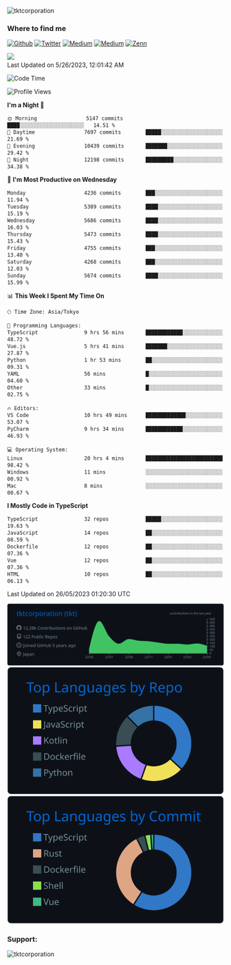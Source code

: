 <p align="left"> <img src="https://komarev.com/ghpvc/?username=tktcorporation&label=Profile%20views&color=0e75b6&style=flat" alt="tktcorporation" /> </p>

<h3>Where to find me</h3>
<p>
<a href="https://github.com/tktcorporation" target="_blank"><img alt="Github" src="https://img.shields.io/badge/GitHub-%2312100E.svg?&style=for-the-badge&logo=Github&logoColor=white" /></a>
<a href="https://twitter.com/tktcorporation" target="_blank"><img alt="Twitter" src="https://img.shields.io/badge/twitter-%231DA1F2.svg?&style=for-the-badge&logo=twitter&logoColor=white" /></a>
<a href="https://www.linkedin.com/in/tktcorporation" target="_blank"><img alt="Medium" src="https://img.shields.io/badge/linkdin-0a66c2.svg?&style=for-the-badge&logo=linkedin&logoColor=white" /></a>
<a href="https://qiita.com/tktcorporation" target="_blank"><img alt="Medium" src="https://img.shields.io/badge/qiita-55C500.svg?&style=for-the-badge&logo=qiita&logoColor=white" /></a>
<a href="https://zenn.dev/tktcorporation" target="_blank"><img alt="Zenn" src="https://img.shields.io/badge/Zenn-3EA8FF.svg?&style=for-the-badge&logo=Zenn&logoColor=white" /></a>
</p>

<!--START_SECTION:lapras-card-->
<a href="https://lapras.com/public/tktcorporation" target="_blank" rel="noopener noreferrer"><img src="https://lapras-card-generator.vercel.app/api/svg?e=3.89&b=3.48&i=3.58&b1=%23232323&b2=%236d6d6d&i1=%23212121&i2=%23818181&l=en" width="300" ></a>  
Last Updated on 5/26/2023, 12:01:42 AM
<!--END_SECTION:lapras-card-->
  
<!--START_SECTION:waka-->
![Code Time](http://img.shields.io/badge/Code%20Time-985%20hrs%2041%20mins-blue)

![Profile Views](http://img.shields.io/badge/Profile%20Views-0-blue)

**I'm a Night 🦉** 

```text
🌞 Morning                5147 commits        ████░░░░░░░░░░░░░░░░░░░░░   14.51 % 
🌆 Daytime                7697 commits        █████░░░░░░░░░░░░░░░░░░░░   21.69 % 
🌃 Evening                10439 commits       ███████░░░░░░░░░░░░░░░░░░   29.42 % 
🌙 Night                  12198 commits       █████████░░░░░░░░░░░░░░░░   34.38 % 
```
📅 **I'm Most Productive on Wednesday** 

```text
Monday                   4236 commits        ███░░░░░░░░░░░░░░░░░░░░░░   11.94 % 
Tuesday                  5389 commits        ████░░░░░░░░░░░░░░░░░░░░░   15.19 % 
Wednesday                5686 commits        ████░░░░░░░░░░░░░░░░░░░░░   16.03 % 
Thursday                 5473 commits        ████░░░░░░░░░░░░░░░░░░░░░   15.43 % 
Friday                   4755 commits        ███░░░░░░░░░░░░░░░░░░░░░░   13.40 % 
Saturday                 4268 commits        ███░░░░░░░░░░░░░░░░░░░░░░   12.03 % 
Sunday                   5674 commits        ████░░░░░░░░░░░░░░░░░░░░░   15.99 % 
```


📊 **This Week I Spent My Time On** 

```text
🕑︎ Time Zone: Asia/Tokyo

💬 Programming Languages: 
TypeScript               9 hrs 56 mins       ████████████░░░░░░░░░░░░░   48.72 % 
Vue.js                   5 hrs 41 mins       ███████░░░░░░░░░░░░░░░░░░   27.87 % 
Python                   1 hr 53 mins        ██░░░░░░░░░░░░░░░░░░░░░░░   09.31 % 
YAML                     56 mins             █░░░░░░░░░░░░░░░░░░░░░░░░   04.60 % 
Other                    33 mins             █░░░░░░░░░░░░░░░░░░░░░░░░   02.75 % 

🔥 Editors: 
VS Code                  10 hrs 49 mins      █████████████░░░░░░░░░░░░   53.07 % 
PyCharm                  9 hrs 34 mins       ████████████░░░░░░░░░░░░░   46.93 % 

💻 Operating System: 
Linux                    20 hrs 4 mins       █████████████████████████   98.42 % 
Windows                  11 mins             ░░░░░░░░░░░░░░░░░░░░░░░░░   00.92 % 
Mac                      8 mins              ░░░░░░░░░░░░░░░░░░░░░░░░░   00.67 % 
```

**I Mostly Code in TypeScript** 

```text
TypeScript               32 repos            █████░░░░░░░░░░░░░░░░░░░░   19.63 % 
JavaScript               14 repos            ██░░░░░░░░░░░░░░░░░░░░░░░   08.59 % 
Dockerfile               12 repos            ██░░░░░░░░░░░░░░░░░░░░░░░   07.36 % 
Vue                      12 repos            ██░░░░░░░░░░░░░░░░░░░░░░░   07.36 % 
HTML                     10 repos            ██░░░░░░░░░░░░░░░░░░░░░░░   06.13 % 
```




 Last Updated on 26/05/2023 01:20:30 UTC
<!--END_SECTION:waka-->

[![](https://raw.githubusercontent.com/tktcorporation/tktcorporation/master/profile-summary-card-output/github_dark/0-profile-details.svg)](https://github.com/vn7n24fzkq/github-profile-summary-cards)
[![](https://raw.githubusercontent.com/tktcorporation/tktcorporation/master/profile-summary-card-output/github_dark/1-repos-per-language.svg)](https://github.com/vn7n24fzkq/github-profile-summary-cards) [![](https://raw.githubusercontent.com/tktcorporation/tktcorporation/master/profile-summary-card-output/github_dark/2-most-commit-language.svg)](https://github.com/vn7n24fzkq/github-profile-summary-cards)

<h3 align="left">Support:</h3>
<p><a href="https://www.buymeacoffee.com/tktcorporation"> <img align="left" src="https://cdn.buymeacoffee.com/buttons/v2/default-yellow.png" height="50" width="210" alt="tktcorporation" /></a></p><br><br>
